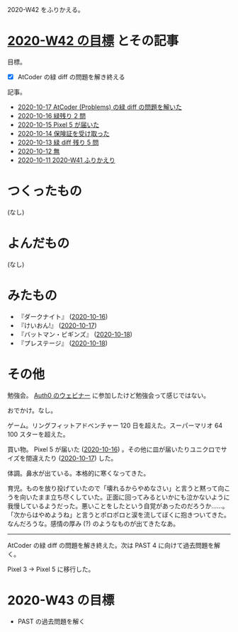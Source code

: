 2020-W42 をふりかえる。

# [2020-W42 の目標][2020-10-11] とその記事

目標。

- [x] AtCoder の緑 diff の問題を解き終える

記事。

- [2020-10-17 AtCoder (Problems) の緑 diff の問題を解いた][2020-10-17]
- [2020-10-16 緑残り 2 問][2020-10-16]
- [2020-10-15 Pixel 5 が届いた][2020-10-15]
- [2020-10-14 保険証を受け取った][2020-10-14]
- [2020-10-13 緑 diff 残り 5 問][2020-10-13]
- [2020-10-12 無][2020-10-12]
- [2020-10-11 2020-W41 ふりかえり][2020-10-11]

# つくったもの

(なし)

# よんだもの

(なし)

# みたもの

- 『ダークナイト』 ([2020-10-16][])
- 『けいおん!』 ([2020-10-17][])
- 『バットマン・ビギンズ』 ([2020-10-18][])
- 『プレステージ』 ([2020-10-18][])

# その他

勉強会。 [Auth0 のウェビナー](https://auth0-japan.connpass.com/event/191774/) に参加したけど勉強会って感じではない。

おでかけ。なし。

ゲーム。リングフィットアドベンチャー 120 日を超えた。スーパーマリオ 64 100 スターを超えた。

買い物。 Pixel 5 が届いた ([2020-10-16][]) 。その他に皿が届いたりユニクロでサイズを間違えたり ([2020-10-17][]) した。

体調。鼻水が出ている。本格的に寒くなってきた。

育児。ものを放り投げていたので「壊れるからやめなさい」と言うと黙って向こうを向いたまま立ち尽くしていた。正面に回ってみるといかにも泣かないように我慢しているようだった。悪いことをしたという自覚があったのだろうか……。「次からはやめようね」と言うとポロポロと涙を流してぼくに抱きついてきた。なんだろうな。感情の厚み (?) のようなものが出てきたなあ。

---

AtCoder の緑 diff の問題を解き終えた。次は PAST 4 に向けて過去問題を解く。

Pixel 3 → Pixel 5 に移行した。

# 2020-W43 の目標

- PAST の過去問題を解く

[2020-10-11]: https://blog.bouzuya.net/2020/10/11/
[2020-10-17]: https://blog.bouzuya.net/2020/10/17/
[2020-10-16]: https://blog.bouzuya.net/2020/10/16/
[2020-10-15]: https://blog.bouzuya.net/2020/10/15/
[2020-10-14]: https://blog.bouzuya.net/2020/10/14/
[2020-10-13]: https://blog.bouzuya.net/2020/10/13/
[2020-10-12]: https://blog.bouzuya.net/2020/10/12/
[2020-10-18]: https://blog.bouzuya.net/2020/10/18/
